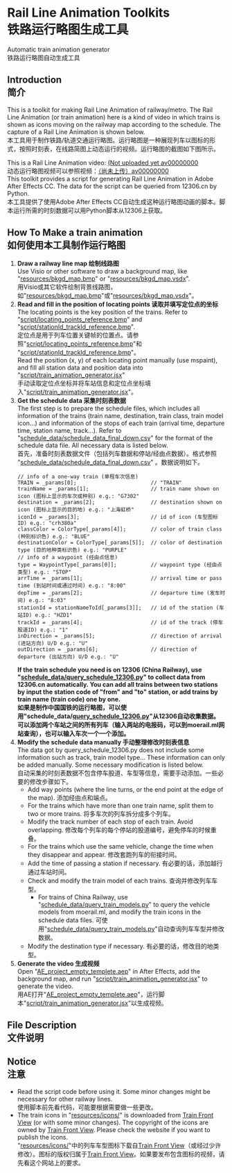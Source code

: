 # Rail Line Animation Toolkits <br>铁路运行略图生成工具
Automatic train animation generator <br>铁路运行略图自动生成工具

## Introduction <br>简介
This is a toolkit for making Rail Line Animation of railway/metro. The Rail Line Animation (or train animation) here is a kind of video in which trains is shown as icons moving on the railway map according to the schedule. The capture of a Rail Line Animation is shown below.<br>
本工具用于制作铁路/轨道交通运行略图。运行略图是一种展现列车以图标的形式，按照时刻表，在线路简图上动态运行的视频。运行略图的截图如下图所示。<br>

This is a Rail Line Animation video: [(Not uploaded yet av00000000](https://www.bilibili.com/video/av0)<br>
动态运行略图视频可以参照视频：[（尚未上传）av00000000](https://www.bilibili.com/video/av0)<br>
This toolkit provides a script for generating Rail Line Animation in Adobe After Effects CC. The data for the script can be queried from 12306.cn by Python.<br>
本工具提供了使用Adobe After Effects CC自动生成这种运行略图动画的脚本。脚本运行所需的时刻数据可以用Python脚本从12306上获取。<br>

## How To Make a train animation <br>如何使用本工具制作运行略图

1. **Draw a railway line map 绘制线路图**<br>
Use Visio or other software to draw a background map, like "[resources/bkgd_map.bmp](/resources/bkgd_map.bmp)" or "[resources/bkgd_map.vsdx](/resources/bkgd_map.vsdx)".<br>
用Visio或其它软件绘制背景线路图，如"[resources/bkgd_map.bmp](/resources/bkgd_map.bmp)"或"[resources/bkgd_map.vsdx](/resources/bkgd_map.vsdx)"。
2. **Read and fill in the position of locating points 读取并填写定位点的坐标**<br>
The locating points is the key position of the trains. Refer to "[script/locating_points_reference.bmp](/script/locating_points_reference.bmp)" and "[script/stationId_trackId_reference.bmp](/script/stationId_trackId_reference.bmp)".<br>
定位点是用于列车位置关键帧的位置点。请参照"[script/locating_points_reference.bmp](/script/locating_points_reference.bmp)"和 "[script/stationId_trackId_reference.bmp](/script/stationId_trackId_reference.bmp)"。<br>
Read the position (x, y) of each locating point manually (use mspaint), and fill all station data and position data into "[script/train_animation_generator.jsx](/script/train_animation_generator.jsx)"<br>
手动读取定位点坐标并将车站信息和定位点坐标填入"[script/train_animation_generator.jsx](/script/train_animation_generator.jsx)"。
3. **Get the schedule data 采集时刻表数据**<br>
The first step is to prepare the schedule files, which includes all information of the trains (train name, destination, train class, train model icon...) and information of the stops of each train (arrival time, departure time, station name, track...). Refer to "[schedule_data/schedule_data_final_down.csv](/schedule_data/schedule_data_final_down.csv)" for the format of the schedule data file. All necessary data is listed below.<br>
首先，准备时刻表数据文件（包括列车数据和停站/经由点数据）。格式参照 "[schedule_data/schedule_data_final_down.csv](/schedule_data/schedule_data_final_down.csv)" 。数据说明如下。<br>
   ```
   // info of a one-way train (单程车次信息)
   TRAIN = _params[0];                        // "TRAIN"
   trainName = _params[1];                    // train name shown on icon (图标上显示的车次或种别) e.g.: "G7302"
   destination = _params[2];                  // destination shown on icon (图标上显示的目的地) e.g.: "上海虹桥"
   iconId = _params[3];                       // id of icon (车型图标ID) e.g.: "crh380a"
   classColor = ColorType[_params[4]];        // color of train class (种别标识色) e.g.: "BLUE"
   destinationColor = ColorType[_params[5]];  // color of destination type (目的地种类标识色) e.g.: "PURPLE"
   // info of a waypoint (经由点信息)
   type = WaypointType[_params[0]];           // waypoint type (经由点类型) e.g.: "STOP"
   arrTime = _params[1];                      // arrival time or pass time (到站时间或通过时间) e.g.: "8:00"
   depTime = _params[2];                      // departure time (发车时间) e.g.: "8:03"
   stationId = stationNameToId[_params[3]];   // id of the station (车站ID) e.g.: "HZD1"
   trackId = _params[4];                      // id of the track (停车股道ID) e.g.: "1"
   inDirection = _params[5];                  // direction of arrival (进站方向) U/D e.g.: "U"
   outDirection = _params[6];                 // direction of departure (出站方向) U/D e.g.: "U"
   ```
   **If the train schedule you need is on 12306 (China Railway), use "[schedule_data/query_schedule_12306.py](/schedule_data/query_schedule_12306.py)" to collect data from 12306.cn automatically. You can add all trains between two stations by input the station code of "from" and "to" station, or add trains by train name (train code) one by one.<br>
   如果是制作中国国铁的运行略图，可以使用"schedule_data/[query_schedule_12306.py](/schedule_data/query_schedule_12306.py)"从12306自动收集数据。可以添加两个车站之间的所有列车（输入两站的电报码，可以到moerail.ml网站查询），也可以输入车次一个一个添加。** <br>
4. **Modify the schedule data manually 手动整理修改时刻表信息**<br>
The data got by query_schedule_12306.py does not include some information such as track, train model type... These information can only be added manually. Some necessary modification is listed below.<br>
自动采集的时刻表数据不包含停车股道、车型等信息，需要手动添加。一些必要的修改步骤如下。<br>
    * Add way points (where the line turns, or the end point at the edge of the map). 添加经由点和端点。
    * For the trains which have more than one train name, split them to two or more trains. 将多车次的列车拆分成多个列车。
    * Modify the track number of each stop of each train. Avoid overlapping. 修改每个列车的每个停站的股道编号，避免停车的时候重叠。
    * For the trains which use the same vehicle, change the time when they disappear and appear. 修改套跑列车的衔接时间。
    * Add the time of passing a station if necessary. 有必要的话，添加越行通过车站时间。
    * Check and modify the train model of each trains. 查询并修改列车车型。
      * For trains of China Railway, use "[schedule_data/query_train_models.py](/schedule_data/query_train_models.py)" to query the vehicle models from moerail.ml, and modify the train icons in the schedule data files. 可使用"[schedule_data/query_train_models.py](/schedule_data/query_train_models.py)"自动查询列车车型并修改数据。
    * Modify the destination type if necessary. 有必要的话，修改目的地类型。<br>
5. **Generate the video 生成视频**<br>
Open "[AE_project_empty_templete.aep](/AE_project_empty_templete.aep)" in After Effects, add the background map, and run "[script/train_animation_generator.jsx](/script/train_animation_generator.jsx)" to generate the video.<br>
用AE打开"[AE_project_empty_templete.aep](/AE_project_empty_templete.aep)"，运行脚本"[script/train_animation_generator.jsx](/script/train_animation_generator.jsx)"以生成视频。

## File Description <br>文件说明

## Notice <br>注意
* Read the script code before using it. Some minor changes might be necessary for other railway lines. <br>使用脚本前先看代码，可能要根据需要做一些更改。
* The train icons in "[resources/icons/](/resources/icons)" is downloaded from [Train Front View](http://www.trainfrontview.net/en/index.htm) (or with some minor changes). The copyright of the icons are owned by [Train Front View](http://www.trainfrontview.net/en/index.htm). Please check the website if you want to publish the icons. <br>
"[resources/icons/](/resources/icons)"中的列车车型图标下载自[Train Front View](http://www.trainfrontview.net)（或经过少许修改）。图标的版权归属于[Train Front View](http://www.trainfrontview.net)。如果要发布包含图标的视频，请先看这个网站上的要求。
